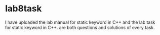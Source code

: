 # lab8task
I have uploaded the lab manual for static keyword in C++ and the lab task for static keyword in C++. are both questions and solutions of every task.

